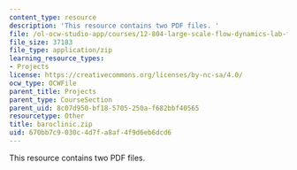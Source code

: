 ```yaml
---
content_type: resource
description: 'This resource contains two PDF files. '
file: /ol-ocw-studio-app/courses/12-804-large-scale-flow-dynamics-lab-fall-2009/670bb7c9030c4d7fa8af4f9d6eb6dcd6_baroclinic.zip
file_size: 37183
file_type: application/zip
learning_resource_types:
- Projects
license: https://creativecommons.org/licenses/by-nc-sa/4.0/
ocw_type: OCWFile
parent_title: Projects
parent_type: CourseSection
parent_uid: 8c07d950-bf18-5705-250a-f682bbf40565
resourcetype: Other
title: baroclinic.zip
uid: 670bb7c9-030c-4d7f-a8af-4f9d6eb6dcd6
---
```

This resource contains two PDF files. 
